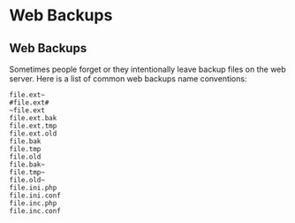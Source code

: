 # Web Backups

## Web Backups

Sometimes people forget or they intentionally leave backup files on the web server. Here is a list of common web backups name conventions:

```text
file.ext~
#file.ext#
~file.ext
file.ext.bak
file.ext.tmp
file.ext.old
file.bak
file.tmp
file.old
file.bak~
file.tmp~
file.old~
file.ini.php
file.ini.conf
file.inc.php
file.inc.conf
```

